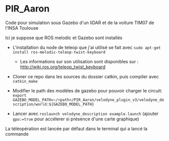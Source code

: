 # PIR_Aaron
Code pour simulation sous Gazebo d'un liDAR et de la voiture TIM07 de l'INSA Toulouse

Ici je suppose que ROS melodic et Gazebo sont installés

* L'installation du node de teleop que j'ai utilisé se fait avec ```sudo apt-get install ros-melodic-teleop-twist-keyboard```
  * Les informations sur son utilisation sont disponibles sur : http://wiki.ros.org/teleop_twist_keyboard

* Cloner ce repo dans les sources du dossier catkin, puis compiler avec ```catkin_make```

* Modifier le path des modèles de gazebo pour pouvoir charger le circuit: ```export GAZEBO_MODEL_PATH=~/<path>/PIR_Aaron/velodyne_plugin_v3/velodyne_description/world:${GAZEBO_MODEL_PATH}```

* Lancer avec ```roslaunch velodyne_description example.launch``` (ajouter ```gpu:=true``` pour accélerer si présence d'une carte graphique)

La téléopération est lancée par défaut dans le terminal qui a lancé la commande


